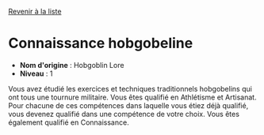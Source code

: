 [Revenir à la liste](list.md)

# Connaissance hobgobeline

 * **Nom d'origine** : Hobgoblin Lore
 * **Niveau** : 1


<p><span id="ctl00_MainContent_DetailedOutput">Vous avez étudié les exercices et techniques traditionnels hobgobelins qui ont tous une tournure militaire. Vous êtes qualifié en Athlétisme et Artisanat. Pour chacune de ces compétences dans laquelle vous étiez déjà qualifié, vous devenez qualifié dans une compétence de votre choix. Vous êtes également qualifié en Connaissance.&nbsp;</span></p>